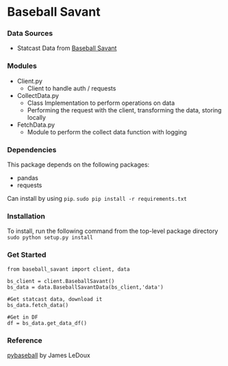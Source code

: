 # Baseball Savant

### Data Sources

- Statcast Data from [Baseball Savant](https://baseballsavant.mlb.com/)

### Modules

- Client.py
  - Client to handle auth / requests
- CollectData.py
  - Class Implementation to perform operations on data
  - Performing the request with the client, transforming the data, storing locally
- FetchData.py
  - Module to perform the collect data function with logging

### Dependencies

This package depends on the following packages:

- pandas
- requests

Can install by using `pip`.
`sudo pip install -r requirements.txt`

### Installation

To install, run the following command from the top-level package directory
`sudo python setup.py install`

### Get Started

```
from baseball_savant import client, data

bs_client = client.BaseballSavant()
bs_data = data.BaseballSavantData(bs_client,'data')

#Get statcast data, download it
bs_data.fetch_data()

#Get in DF
df = bs_data.get_data_df()
```

### Reference

[pybaseball](https://github.com/jldbc/pybaseball) by James LeDoux
